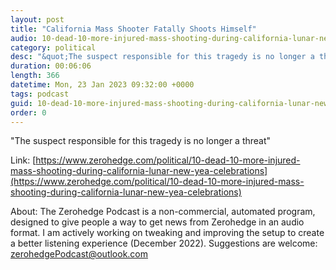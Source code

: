 ```yaml
---
layout: post
title: "California Mass Shooter Fatally Shoots Himself"
audio: 10-dead-10-more-injured-mass-shooting-during-california-lunar-new-yea-celebrations-3
category: political
desc: "&quot;The suspect responsible for this tragedy is no longer a threat&quot;"
duration: 00:06:06
length: 366
datetime: Mon, 23 Jan 2023 09:32:00 +0000
tags: podcast
guid: 10-dead-10-more-injured-mass-shooting-during-california-lunar-new-yea-celebrations-0
order: 0
---
```

&quot;The suspect responsible for this tragedy is no longer a threat&quot;

Link: [https://www.zerohedge.com/political/10-dead-10-more-injured-mass-shooting-during-california-lunar-new-yea-celebrations](https://www.zerohedge.com/political/10-dead-10-more-injured-mass-shooting-during-california-lunar-new-yea-celebrations)

About: The Zerohedge Podcast is a non-commercial, automated program, designed to give people a way to get news from Zerohedge in an audio format.  I am actively working on tweaking and improving the setup to create a better listening experience (December 2022).  Suggestions are welcome: [zerohedgePodcast@outlook.com](mailto:zerohedgePodcast@outlook.com)